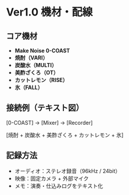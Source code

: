 # Ver1.0 機材・配線

## コア機材
- **Make Noise 0-COAST**
- **焼酎（VARI）**
- **炭酸水（MULTI）**
- **美酢ざくろ（OT）**
- **カットレモン（RISE）**
- **氷（FALL）**

## 接続例（テキスト図）
[0-COAST] → [Mixer] → [Recorder]

[焼酎 + 炭酸水 + 美酢ざくろ + カットレモン + 氷]


## 記録方法
- オーディオ：ステレオ録音（96kHz / 24bit）
- 映像：固定カメラ + 外部マイク
- メモ：演奏・仕込みログをテキスト化

